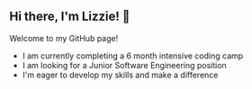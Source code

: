 ## Hi there, I'm Lizzie! 👋 

Welcome to my GitHub page! 

* I am currently completing a 6 month intensive coding camp
* I am looking for a Junior Software Engineering position
* I'm eager to develop my skills and make a difference



